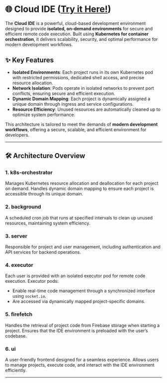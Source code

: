# 🌐 Cloud IDE ([Try it Here!](https://cloud-ide.jaypatel.digital))

The **Cloud IDE** is a powerful, cloud-based development environment designed to provide **isolated, on-demand environments** for secure and efficient remote code execution. Built using **Kubernetes for container orchestration**, it delivers scalability, security, and optimal performance for modern development workflows.

## ✨ Key Features

- **Isolated Environments**: Each project runs in its own Kubernetes pod with restricted permissions, dedicated shell access, and precise resource allocation.  
- **Network Isolation**: Pods operate in isolated networks to prevent port conflicts, ensuring secure and efficient execution.  
- **Dynamic Domain Mapping**: Each project is dynamically assigned a unique domain through ingress and service configurations.  
- **Resource Efficiency**: Unused resources are automatically cleaned up to optimize system performance.  

This architecture is tailored to meet the demands of **modern development workflows**, offering a secure, scalable, and efficient environment for developers.  

---

## 🛠️ Architecture Overview  

### **1. k8s-orchestrator**  
Manages Kubernetes resource allocation and deallocation for each project on demand. Handles dynamic domain mapping to ensure each project is accessible through its unique domain.  

### **2. background**  
A scheduled cron job that runs at specified intervals to clean up unused resources, maintaining system efficiency.  

### **3. server**  
Responsible for project and user management, including authentication and API services for backend operations.  

### **4. executor**  
Each user is provided with an isolated executor pod for remote code execution. Executor pods:  
- Enable real-time code management through a synchronized interface using `socket.io`.  
- Are accessed via dynamically mapped project-specific domains.  

### **5. firefetch**  
Handles the retrieval of project code from Firebase storage when starting a project. Ensures that the IDE environment is preloaded with the user’s codebase.  

### **6. ui**  
A user-friendly frontend designed for a seamless experience. Allows users to manage projects, execute code, and interact with the IDE environment efficiently.  

---
